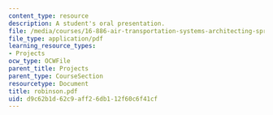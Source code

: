 ```yaml
---
content_type: resource
description: A student's oral presentation.
file: /media/courses/16-886-air-transportation-systems-architecting-spring-2004/d9c62b1d62c9aff26db112f60c6f41cf_robinson.pdf
file_type: application/pdf
learning_resource_types:
- Projects
ocw_type: OCWFile
parent_title: Projects
parent_type: CourseSection
resourcetype: Document
title: robinson.pdf
uid: d9c62b1d-62c9-aff2-6db1-12f60c6f41cf
---
```

